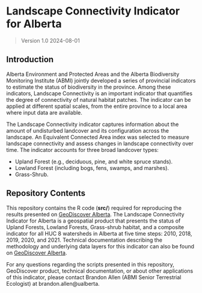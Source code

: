 # Landscape Connectivity Indicator for Alberta

> Version 1.0 2024-08-01

## Introduction

Alberta Environment and Protected Areas and the Alberta Biodiversity Monitoring Institute (ABMI) jointly developed a series of provincial indicators to estimate the status of biodiversity in the province. Among these indicators, Landscape Connectivity is an important indicator that quantifies the degree of connectivity of natural habitat patches. The indicator can be applied at different spatial scales, from the entire province to a local area where input data are available.

The Landscape Connectivity indicator captures information about the amount of undisturbed landcover and its configuration across the landscape. An Equivalent Connected Area index was selected to measure landscape connectivity and assess changes in landscape connectivity over time. The indicator accounts for three broad landcover types: 

- Upland Forest (e.g., deciduous, pine, and white spruce stands).
- Lowland Forest (including bogs, fens, swamps, and marshes).
- Grass-Shrub.

## Repository Contents

This repository contains the R code (**src/**) required for reproducing the results presented on [GeoDiscover Alberta](https://open.alberta.ca/opendata/gda-0f23e47d-fce1-4636-8760-02df5f83c18e). The Landscape Connectivity Indicator for Alberta is a geospatial product that presents the status of Upland Forests, Lowland Forests, Grass-shrub habitat, and a composite indicator for all HUC 8 watersheds in Alberta at five time steps: 2010, 2018, 2019, 2020, and 2021. Technical documentation describing the methodology and underlying data layers for this indicator can also be found on [GeoDiscover Alberta](TBD). 

For any questions regarding the scripts presented in this repository, GeoDiscover product, technical documentation, or about other applications of this indicator, please contact Brandon Allen (ABMI Senior Terrestrial Ecologist) at brandon.allen@ualberta. 

